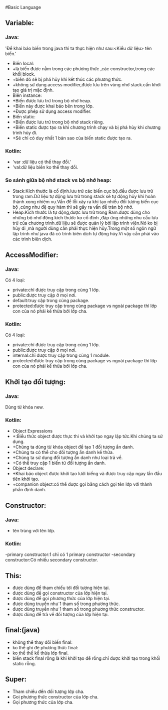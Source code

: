 #Basic Language
## Variable:
### Java:
'Để khai báo biến trong java thì ta thực hiện như sau:<Kiểu dữ liệu> tên biến.'
- Biến local:
-  +là biến được nằm trong các phương thức ,các constructor,trong các khối block.
-  +biến đó sẽ bị phá hủy khi kết thúc các phương thức.
-  +không sử dụng access modifier,được lưu trên vùng nhớ stack.cần khởi tạo giá trị mặc định.
- Biến instance:
-  +Biến được lưu trử trong bộ nhớ heap.
-  +Biến này được khai báo bên trong lớp.
-  +Được phép sử dụng access modifier.
- Biến static:
-  +Biến được lưu trử trong bộ nhớ stack riêng.
-  +Biến static được tạo ra khi chương trình chạy và bị phá hủy khi chương trình hủy đi.
-  +Sẽ chỉ có duy nhất 1 bản sao của biến static được tạo ra.
### Kotlin:
- 'var :dữ liệu có thể thay đổi.'
- 'val:dữ liệu biến ko thể thay đổi.
### So sánh giữa bộ nhớ stack vs bộ nhớ heap:
- Stack:Kích thước là cố định.lưu trử các biến cục bộ.đều 
được lưu trử trong ram.Dữ liệu tự động lưu trử trong stack
sẽ tự động hủy khi hoàn thành xong nhiệm vụ.Vấn đề lỗi xãy ra khi tạo nhiều đối tượng biến cục bộ ,củng như đệ quy hàm thì sẽ gây ra vấn đề tràn bộ nhớ.
- Heap:Kích thước là tự động,được lưu trử trong Ram.được 
dùng cho những bộ nhớ động.kích thước ko cố định ,đáp 
ứng những nhu cầu lưu trử của chương trình.dữ liệu sẽ được quản lý bởi lập trình viên.Nó ko bị hủy đi ,mà người dùng cần phải thực hiện hủy.Trong một số ngôn ngữ lập 
trình như java đã có trình biên dịch tự động hủy.Vì vậy cần phải vào các trình biên dịch.
## AccessModifier:
### Java:
Có 4 loại:
- private:chỉ được truy cập trong cùng 1 lớp.
- public:được truy cập ở mọi nơi.
- default:truy cập trong cùng package.
- protected:được truy cập trong cùng package vs ngoài package thì lớp con của nó phải kế thừa bởi lớp cha.
### Kotlin:
Có 4 loại:
- private:chỉ được truy cập trong cùng 1 lớp.
- public:được truy cập ở mọi nơi.
- internal:chỉ được truy cập trong cùng 1 module.
- protected:được truy cập trong cùng package vs ngoài package thì lớp con của nó phải kế thừa bởi lớp cha.
## Khởi tạo đối tượng:
### Java:
Dùng từ khóa new.
### Kotlin:
- Object Expressions
-  +:Biểu thức object  được thực thi và khởi tạo ngay lập tức.Khi chúng ta sử dụng.
-  +Chúng ta dùng từ khóa object để tạo 1 đối tượng ẩn danh.
-  +Chúng ta có thể cho đối tượng ẩn danh kế thừa.
-  +Chúng ta sử dụng đối tượng ẩn danh như loại trả về.
-  +Có thể truy cập 1 biến từ đối tượng ẩn danh.
- Object declare:
-  +Khai báo object được khởi  tạo lưởi biếng và được truy cập ngay lần đầu tiên khởi tạo.
-  +companion object:có thể được gọi bằng cách gọi tên lớp với thành phần định danh.
## Constructor:
### Java:
- tên trùng với tên lớp.
### Kotlin:
-primary constructor:1 chỉ có 1 primary constructor
-secondary constructor:Có nhiều secondary constructor.
## This:
- được dùng để tham chiếu tới đối tượng hiện tại.
- được dùng để gọi constructor của lớp hiện tại.
- được dùng để gọi phương thức của lớp hiện tại.
- được dùng truyền như 1 tham số trong phương thức.
- được dùng truyền như 1 tham số trong phương thức constructor.
- được dùng để trả về đối tượng của lớp hiện tại.
## final:(java)
- không thể thay đổi biến final:
- ko thể ghi đè phương thức final:
- ko thể thể kế thừa lớp final.
- biến stack final rỗng là khi khởi tạo để rỗng.chỉ được khởi tạo trong khối static rỗng.
## Super:
- Tham chiếu đến đối tượng lớp cha.
- Goị phương thức constructor của lớp cha.
- Gọi phương thức của lớp cha.
